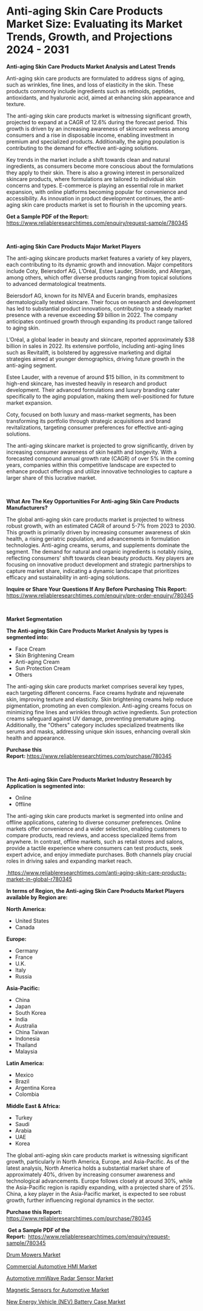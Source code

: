 <p><h1>Anti-aging Skin Care Products Market Size: Evaluating its Market Trends, Growth, and Projections 2024 - 2031</h1></p><p><strong>Anti-aging Skin Care Products Market Analysis and Latest Trends</strong></p>
<p><p>Anti-aging skin care products are formulated to address signs of aging, such as wrinkles, fine lines, and loss of elasticity in the skin. These products commonly include ingredients such as retinoids, peptides, antioxidants, and hyaluronic acid, aimed at enhancing skin appearance and texture.</p><p>The anti-aging skin care products market is witnessing significant growth, projected to expand at a CAGR of 12.6% during the forecast period. This growth is driven by an increasing awareness of skincare wellness among consumers and a rise in disposable income, enabling investment in premium and specialized products. Additionally, the aging population is contributing to the demand for effective anti-aging solutions.</p><p>Key trends in the market include a shift towards clean and natural ingredients, as consumers become more conscious about the formulations they apply to their skin. There is also a growing interest in personalized skincare products, where formulations are tailored to individual skin concerns and types. E-commerce is playing an essential role in market expansion, with online platforms becoming popular for convenience and accessibility. As innovation in product development continues, the anti-aging skin care products market is set to flourish in the upcoming years.</p></p>
<p><strong>Get a Sample PDF of the Report:&nbsp;</strong> <a href="https://www.reliableresearchtimes.com/enquiry/request-sample/780345?utm_campaign=1625&utm_medium=2&utm_source=Github&utm_content=ia&utm_term=15102024&utm_id=anti-aging-skin-care-products">https://www.reliableresearchtimes.com/enquiry/request-sample/780345</a></p>
<p>&nbsp;</p>
<p><strong>Anti-aging Skin Care Products Major Market Players</strong></p>
<p><p>The anti-aging skincare products market features a variety of key players, each contributing to its dynamic growth and innovation. Major competitors include Coty, Beiersdorf AG, L’Oréal, Estee Lauder, Shiseido, and Allergan, among others, which offer diverse products ranging from topical solutions to advanced dermatological treatments.</p><p>Beiersdorf AG, known for its NIVEA and Eucerin brands, emphasizes dermatologically tested skincare. Their focus on research and development has led to substantial product innovations, contributing to a steady market presence with a revenue exceeding $9 billion in 2022. The company anticipates continued growth through expanding its product range tailored to aging skin.</p><p>L’Oréal, a global leader in beauty and skincare, reported approximately $38 billion in sales in 2022. Its extensive portfolio, including anti-aging lines such as Revitalift, is bolstered by aggressive marketing and digital strategies aimed at younger demographics, driving future growth in the anti-aging segment.</p><p>Estee Lauder, with a revenue of around $15 billion, in its commitment to high-end skincare, has invested heavily in research and product development. Their advanced formulations and luxury branding cater specifically to the aging population, making them well-positioned for future market expansion.</p><p>Coty, focused on both luxury and mass-market segments, has been transforming its portfolio through strategic acquisitions and brand revitalizations, targeting consumer preferences for effective anti-aging solutions.</p><p>The anti-aging skincare market is projected to grow significantly, driven by increasing consumer awareness of skin health and longevity. With a forecasted compound annual growth rate (CAGR) of over 5% in the coming years, companies within this competitive landscape are expected to enhance product offerings and utilize innovative technologies to capture a larger share of this lucrative market.</p></p>
<p>&nbsp;</p>
<p><strong>What Are The Key Opportunities For Anti-aging Skin Care Products Manufacturers?</strong></p>
<p><p>The global anti-aging skin care products market is projected to witness robust growth, with an estimated CAGR of around 5-7% from 2023 to 2030. This growth is primarily driven by increasing consumer awareness of skin health, a rising geriatric population, and advancements in formulation technologies. Anti-aging creams, serums, and supplements dominate the segment. The demand for natural and organic ingredients is notably rising, reflecting consumers' shift towards clean beauty products. Key players are focusing on innovative product development and strategic partnerships to capture market share, indicating a dynamic landscape that prioritizes efficacy and sustainability in anti-aging solutions.</p></p>
<p><strong>Inquire or Share Your Questions If Any Before Purchasing This Report:</strong> <a href="https://www.reliableresearchtimes.com/enquiry/pre-order-enquiry/780345?utm_campaign=1625&utm_medium=2&utm_source=Github&utm_content=ia&utm_term=15102024&utm_id=anti-aging-skin-care-products">https://www.reliableresearchtimes.com/enquiry/pre-order-enquiry/780345</a></p>
<p>&nbsp;</p>
<p><strong>Market Segmentation</strong></p>
<p><strong>The Anti-aging Skin Care Products Market Analysis by types is segmented into:</strong></p>
<p><ul><li>Face Cream</li><li>Skin Brightening Cream</li><li>Anti-aging Cream</li><li>Sun Protection Cream</li><li>Others</li></ul></p>
<p><p>The anti-aging skin care products market comprises several key types, each targeting different concerns. Face creams hydrate and rejuvenate skin, improving texture and elasticity. Skin brightening creams help reduce pigmentation, promoting an even complexion. Anti-aging creams focus on minimizing fine lines and wrinkles through active ingredients. Sun protection creams safeguard against UV damage, preventing premature aging. Additionally, the "Others" category includes specialized treatments like serums and masks, addressing unique skin issues, enhancing overall skin health and appearance.</p></p>
<p><strong>Purchase this Report:&nbsp;</strong><a href="https://www.reliableresearchtimes.com/purchase/780345?utm_campaign=1625&utm_medium=2&utm_source=Github&utm_content=ia&utm_term=15102024&utm_id=anti-aging-skin-care-products">https://www.reliableresearchtimes.com/purchase/780345</a></p>
<p>&nbsp;</p>
<p><strong>The Anti-aging Skin Care Products Market Industry Research by Application is segmented into:</strong></p>
<p><ul><li>Online</li><li>0ffline</li></ul></p>
<p><p>The anti-aging skin care products market is segmented into online and offline applications, catering to diverse consumer preferences. Online markets offer convenience and a wider selection, enabling customers to compare products, read reviews, and access specialized items from anywhere. In contrast, offline markets, such as retail stores and salons, provide a tactile experience where consumers can test products, seek expert advice, and enjoy immediate purchases. Both channels play crucial roles in driving sales and expanding market reach.</p></p>
<p><a href="https://www.reliableresearchtimes.com/anti-aging-skin-care-products-market-in-global-r780345?utm_campaign=1625&utm_medium=2&utm_source=Github&utm_content=ia&utm_term=15102024&utm_id=anti-aging-skin-care-products">&nbsp;https://www.reliableresearchtimes.com/anti-aging-skin-care-products-market-in-global-r780345</a></p>
<p><strong>In terms of Region, the Anti-aging Skin Care Products Market Players available by Region are:</strong></p>
<p>
    <p> <strong> North America: </strong>
        <ul>
            <li>United States</li>
            <li>Canada</li>
        </ul>
        </p> 
    <p> <strong> Europe: </strong>
        <ul>
            <li>Germany</li>
            <li>France</li>
            <li>U.K.</li>
            <li>Italy</li>
            <li>Russia</li>
        </ul>
        </p> 
    <p> <strong> Asia-Pacific: </strong>
        <ul>
            <li>China</li>
            <li>Japan</li>
            <li>South Korea</li>
            <li>India</li>
            <li>Australia</li>
            <li>China Taiwan</li>
            <li>Indonesia</li>
            <li>Thailand</li>
            <li>Malaysia</li>
        </ul>
        </p> 
    <p> <strong> Latin America: </strong>
        <ul>
            <li>Mexico</li>
            <li>Brazil</li>
            <li>Argentina Korea</li>
            <li>Colombia</li>
        </ul>
        </p> 
    <p> <strong> Middle East & Africa: </strong>
        <ul>
            <li>Turkey</li>
            <li>Saudi</li>
            <li>Arabia</li>
            <li>UAE</li>
            <li>Korea</li>
        </ul>
    </p>
    </p>
<p><p>The global anti-aging skin care products market is witnessing significant growth, particularly in North America, Europe, and Asia-Pacific. As of the latest analysis, North America holds a substantial market share of approximately 40%, driven by increasing consumer awareness and technological advancements. Europe follows closely at around 30%, while the Asia-Pacific region is rapidly expanding, with a projected share of 25%. China, a key player in the Asia-Pacific market, is expected to see robust growth, further influencing regional dynamics in the sector.</p></p>
<p><strong>Purchase this Report: </strong><a href="https://www.reliableresearchtimes.com/purchase/780345?utm_campaign=1625&utm_medium=2&utm_source=Github&utm_content=ia&utm_term=15102024&utm_id=anti-aging-skin-care-products">https://www.reliableresearchtimes.com/purchase/780345</a></p>
<p>&nbsp;<strong>Get a Sample PDF of the Report:&nbsp;&nbsp;</strong><a href="https://www.reliableresearchtimes.com/enquiry/request-sample/780345?utm_campaign=1625&utm_medium=2&utm_source=Github&utm_content=ia&utm_term=15102024&utm_id=anti-aging-skin-care-products">https://www.reliableresearchtimes.com/enquiry/request-sample/780345</a></p>
<p><strong></strong></p>
<p><p><a href="https://issuu.com/reportprime-2/docs/drum-mowers-market-size-2030.pptx_c3495d708500c1?utm_campaign=1625&utm_medium=2&utm_source=Github&utm_content=ia&utm_term=15102024&utm_id=anti-aging-skin-care-products">Drum Mowers Market</a></p><p><a href="https://www.linkedin.com/pulse/global-commercial-automotive-hmi-market-trends-innovations-tuvyc?utm_campaign=1625&utm_medium=2&utm_source=Github&utm_content=ia&utm_term=15102024&utm_id=anti-aging-skin-care-products">Commercial Automotive HMI Market</a></p><p><a href="https://www.linkedin.com/pulse/automotive-mmwave-radar-sensor-market-global-trends-rrazc?utm_campaign=1625&utm_medium=2&utm_source=Github&utm_content=ia&utm_term=15102024&utm_id=anti-aging-skin-care-products">Automotive mmWave Radar Sensor Market</a></p><p><a href="https://www.linkedin.com/pulse/magnetic-sensors-automotive-market-segmentation-applications-8ewzc?utm_campaign=1625&utm_medium=2&utm_source=Github&utm_content=ia&utm_term=15102024&utm_id=anti-aging-skin-care-products">Magnetic Sensors for Automotive Market</a></p><p><a href="https://www.linkedin.com/pulse/new-energy-vehicle-nev-battery-case-market-velocity-zyzbc?utm_campaign=1625&utm_medium=2&utm_source=Github&utm_content=ia&utm_term=15102024&utm_id=anti-aging-skin-care-products">New Energy Vehicle (NEV) Battery Case Market</a></p></p>